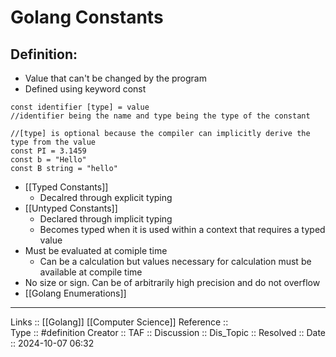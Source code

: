 # Golang Constants

## Definition:

- Value that can't be changed by the program
- Defined using keyword const
```
const identifier [type] = value
//identifier being the name and type being the type of the constant

//[type] is optional because the compiler can implicitly derive the type from the value
const PI = 3.1459
const b = "Hello"
const B string = "hello"
```

- [[Typed Constants]]
	- Decalred through explicit typing
- [[Untyped Constants]]
	- Declared through implicit typing
	- Becomes typed when it is used within a context that requires a typed value
- Must be evaluated at comiple time
	- Can be a calculation but values necessary for calculation must be available at compile time
- No size or sign. Can be of arbitrarily high precision and do not overflow
- [[Golang Enumerations]]
---
Links ::  [[Golang]] [[Computer Science]] 
Reference ::  
Type :: #definition
Creator ::
TAF ::
Discussion ::
Dis_Topic :: 
Resolved ::
Date :: 2024-10-07 06:32